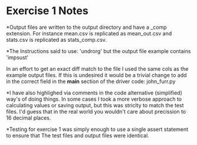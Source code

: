 Exercise 1 Notes
================

*Output files are written to the output directory and have a _comp extension.
For instance mean.csv is replicated as mean_out.csv and stats.csv is replicated
as stats_comp.csv.


*The Instructions said to use:  'undrorg'  but the output file example contains 'impsust'

In an effort to get an exact diff match to the file I used the same cols as the example
output files.  If this is undesired it would be a trivial change to add in the correct
field in the __main__ section of the driver code:  john_furr.py

*I have also highlighed via comments in the code alternative (simplified) way's of doing things.
In some cases I took a more verbose approach to calculating values or saving output, 
but this was striclty to match the test files. I'd guess that in the real world you 
wouldn't care about precission to 16 decimal places.

*Testing for exercise 1 was simply enough to use a single assert statement to ensure that
The test files and output files were identical.  
